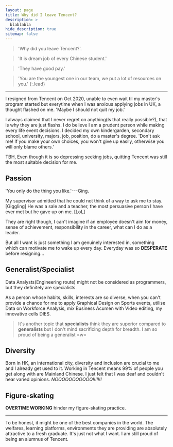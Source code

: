 ```yaml
---
layout: page
title: Why did I leave Tencent?
description: >
  blablabla
hide_description: true
sitemap: false
---
```


> 'Why did you leave Tencent?'.

> 'It is dream job of every Chinese student.'

> 'They have good pay.'

> 'You are the youngest one in our team, we put a lot of resources on you.'
{:.lead}

---

I resigned from Tencent on Oct 2020, unable to even wait til my master's program started but everytime when I was anxious applying jobs in UK, a thought flashed on me. 'Maybe I should not quit my job.'

I always claimed that I never regret on anything(Is that really possible?), that is why they are just flashs. I do believe I am a prudent person while making every life event decisions. I decided my own kindergarden, secondary school, university, majors, job, position, do a master's degree. 'Don't ask me! If you make your own choices, you won't give up easily, otherwise you will only blame others.'

TBH, Even though it is so depressing seeking jobs, quitting Tencent was still the most suitable decision for me.

## Passion
'You only do the thing you like.'---Ging. 

My supervisor admitted that he could not think of a way to ask me to stay. [Giggling] He was a sale and a teacher, the most persuasive person I have ever met but he gave up on me. [LoL] 

They are right though, I can't imagine if an employee doesn't aim for money, sense of achievement, responsibility in the career, what can I do as a leader. 

But all I want is just something I am genuinely interested in, something which can motivate me to wake up every day. Everyday was so **DESPERATE** before resigning...

## Generalist/Specialist
Data Analysts(Engineering route) might not be considered as programmers, but they definitely are specialists. 

As a person whose habits, skills, interests are so diverse, when you can't provide a chance for me to apply Graphical Design on Sports events, utilise Data on Workforce Analysis, mix Business Acumen with Video editing, my innovative cells DIES.

>It's another topic that **specialists** think they are superior compared to **generalists** but I don't mind sacrificing depth for breadth. I am so proud of being a generalist =w=

## Diversity
Born in HK, an international city, diversity and inclusion are crucial to me and I already get used to it. Working in Tencent means 99% of people you get along with are Mainland Chinese. I just felt that I was deaf and couldn't hear varied opinions. *NOOOOOOOOOOO!!!!!!!*

## Figure-skating
**OVERTIME WORKING** hinder my figure-skating practice.



---


To be honest, it might be one of the best companies in the world. The welfares, learning platforms, environments they are providing are absolutely attractive to a fresh graduate. It's just not what I want. I am still proud of being an alumnus of Tencent.